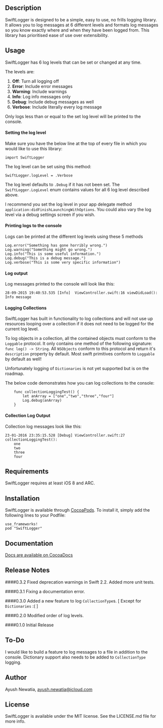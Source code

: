 ## Description

SwiftLogger is designed to be a simple, easy to use, no frills logging library. It allows you to log messages at 6 different levels and formats log messages so you know exactly where and when they have been logged from. This library has prioritised ease of use over extensibility.

## Usage

SwiftLogger has 6 log levels that can be set or changed at any time.

The levels are:

1. **Off**: Turn all logging off
2. **Error**: Include error messages
3. **Warning**: Include warnings
4. **Info**: Log info messages only
5. **Debug**: Include debug messages as well
6. **Verbose**: Include literally every log message

Only logs less than or equal to the set log level will be printed to the console.

#### Setting the log level

Make sure you have the below line at the top of every file in which you would like to use this library:

    import SwiftLogger

The log level can be set using this method:
        
    SwiftLogger.logLevel = .Verbose

The log level defaults to `.Debug` if it has not been set. The `SwiftLogger.LogLevel` enum contains values for all 6 log level described above.
    
I recommend you set the log level in your app delegate method `application:didFinishLaunchingWithOptions`. You could also vary the log level via a debug settings screen if you wish.

#### Printing logs to the console

Logs can be printed at the different log levels using these 5 methods

    Log.error("Something has gone horribly wrong.")
    Log.warning("Something might go wrong.")
    Log.info("This is some useful information.")
    Log.debug("This is a debug message.")
    Log.verbose("This is some very specific information")
    
#### Log output

Log messages printed to the console will look like this:

    28-09-2015 19:40:53.535 [Info]  ViewController.swift:16 viewDidLoad(): Info message
    
#### Logging Collections

SwiftLogger has built in functionality to log collections and will not use up resources looping over a collection if it does not need to be logged for the current log level.

To log objects in a collection, all the contained objects must conform to the `Loggable` protocol. It only contains one method of the following signature: `func log() -> String`. All `NSObjects` conform to this protocol and return it's `description` property by default. Most swift primitives conform to `Loggable` by default as well!

Unfortunately logging of `Dictionaries` is not yet supported but is on the roadmap.

The below code demonstrates how you can log collections to the console:
	
	    func collectionLoggingTest() {
	        let anArray = ["one","two","three","four"]
        	Log.debug(anArray)
	    }
	
#### Collection Log Output

Collection log messages look like this:

	23-01-2016 23:35:15.528	[Debug]	ViewController.swift:27	collectionLoggingTest(): 
		one
		two
		three
		four

	

## Requirements

SwiftLogger requires at least iOS 8 and ARC.

## Installation

SwiftLogger is available through [CocoaPods](http://cocoapods.org). To install
it, simply add the following lines to your Podfile:

    use_frameworks!
    pod "SwiftLogger"

## Documentation

[Docs are available on CocoaDocs](http://cocoadocs.org/docsets/SwiftLogger/)

## Release Notes

####0.3.2
Fixed deprecation warnings in Swift 2.2. Added more unit tests.

####0.3.1
Fixing a documentation error.

####0.3.0
Added a new feature to log `CollectionType`s. [ Except for `Dictionaries` :( ]

####0.2.0
Modified order of log levels.

####0.1.0
Initial Release

## To-Do

I would like to build a feature to log messages to a file in addition to the console.
Dictionary support also needs to be added to `CollectionType` logging.

## Author

Ayush Newatia, [ayush.newatia@icloud.com](mailto:ayush.newatia@icloud.com)

## License

SwiftLogger is available under the MIT license. See the LICENSE.md file for more info.
